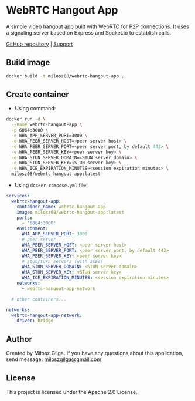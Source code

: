 # WebRTC Hangout App

A simple video hangout app built with WebRTC for P2P connections. It uses a signaling server based on Express and
Socket.io to establish calls.

[GitHub repository](https://github.com/milosz08/webrtc-hangout-app)
| [Support](https://github.com/sponsors/milosz08)

## Build image

```bash
docker build -t milosz08/webrtc-hangout-app .
```

## Create container

* Using command:

```bash
docker run -d \
  --name webrtc-hangout-app \
  -p 6064:3000 \
  -e WHA_APP_SERVER_PORT=3000 \
  -e WHA_PEER_SERVER_HOST=<peer server host> \
  -e WHA_PEER_SERVER_PORT=<peer server port, by default 443> \
  -e WHA_PEER_SERVER_KEY=<peer server key> \
  -e WHA_STUN_SERVER_DOMAIN=<STUN server domain> \
  -e WHA_STUN_SERVER_KEY=<STUN server key> \
  -e WHA_ICE_EXPIRATION_MINUTES=<session expiration minutes> \
  milosz08/webrtc-hangout-app:latest
```

* Using `docker-compose.yml` file:

```yaml
services:
  webrtc-hangout-app:
    container_name: webrtc-hangout-app
    image: milosz08/webrtc-hangout-app:latest
    ports:
      - '6064:3000'
    environment:
      WHA_APP_SERVER_PORT: 3000
      # peer server
      WHA_PEER_SERVER_HOST: <peer server host>
      WHA_PEER_SERVER_PORT: <peer server port, by default 443>
      WHA_PEER_SERVER_KEY: <peer server key>
      # stun/turn servers (with ICEs)
      WHA_STUN_SERVER_DOMAIN: <STUN server domain>
      WHA_STUN_SERVER_KEY: <STUN server key>
      WHA_ICE_EXPIRATION_MINUTES: <session expiration minutes>
    networks:
      - webrtc-hangout-app-network

  # other containers...

networks:
  webrtc-hangout-app-network:
    driver: bridge
```

## Author

Created by Miłosz Gilga. If you have any questions about this application, send
message: [miloszgilga@gmail.com](mailto:miloszgilga@gmail.com).

## License

This project is licensed under the Apache 2.0 License.
